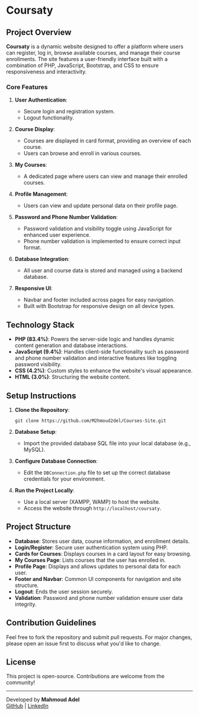 # Coursaty

## Project Overview

**Coursaty** is a dynamic website designed to offer a platform where users can register, log in, browse available courses, and manage their course enrollments. The site features a user-friendly interface built with a combination of PHP, JavaScript, Bootstrap, and CSS to ensure responsiveness and interactivity.

### Core Features
1. **User Authentication**: 
   - Secure login and registration system.
   - Logout functionality.
   
2. **Course Display**:
   - Courses are displayed in card format, providing an overview of each course.
   - Users can browse and enroll in various courses.
   
3. **My Courses**:
   - A dedicated page where users can view and manage their enrolled courses.
   
4. **Profile Management**:
   - Users can view and update personal data on their profile page.
   
5. **Password and Phone Number Validation**:
   - Password validation and visibility toggle using JavaScript for enhanced user experience.
   - Phone number validation is implemented to ensure correct input format.
   
6. **Database Integration**:
   - All user and course data is stored and managed using a backend database.
   
7. **Responsive UI**:
   - Navbar and footer included across pages for easy navigation.
   - Built with Bootstrap for responsive design on all device types.

## Technology Stack
- **PHP (83.4%)**: Powers the server-side logic and handles dynamic content generation and database interactions.
- **JavaScript (9.4%)**: Handles client-side functionality such as password and phone number validation and interactive features like toggling password visibility.
- **CSS (4.2%)**: Custom styles to enhance the website's visual appearance.
- **HTML (3.0%)**: Structuring the website content.

## Setup Instructions

1. **Clone the Repository**:
   ```
   git clone https://github.com/M2hmoud2del/Courses-Site.git
   ```
2. **Database Setup**:
   - Import the provided database SQL file into your local database (e.g., MySQL).
   
3. **Configure Database Connection**:
   - Edit the `DBConnection.php` file to set up the correct database credentials for your environment.

4. **Run the Project Locally**:
   - Use a local server (XAMPP, WAMP) to host the website.
   - Access the website through `http://localhost/coursaty`.

## Project Structure

- **Database**: Stores user data, course information, and enrollment details.
- **Login/Register**: Secure user authentication system using PHP.
- **Cards for Courses**: Displays courses in a card layout for easy browsing.
- **My Courses Page**: Lists courses that the user has enrolled in.
- **Profile Page**: Displays and allows updates to personal data for each user.
- **Footer and Navbar**: Common UI components for navigation and site structure.
- **Logout**: Ends the user session securely.
- **Validation**: Password and phone number validation ensure user data integrity.

## Contribution Guidelines
Feel free to fork the repository and submit pull requests. For major changes, please open an issue first to discuss what you'd like to change.

## License
This project is open-source. Contributions are welcome from the community!

---

Developed by **Mahmoud Adel**  
[GitHub](https://github.com/M2hmoud2del) | [LinkedIn](https://www.linkedin.com/in/mahmoud-adel-975026127/)
